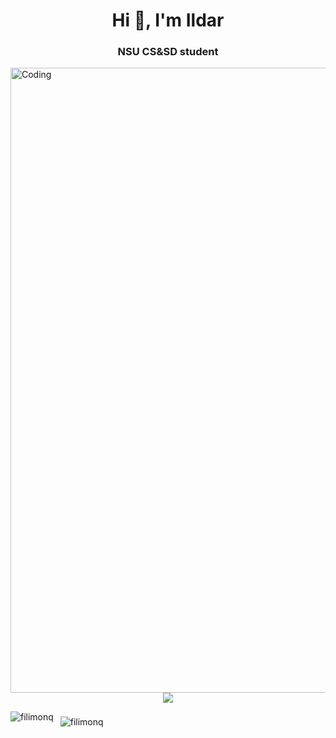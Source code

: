 <h1 align="center">Hi 👋, I'm Ildar</h1>
<h3 align="center">NSU CS&SD student</h3>
<img align="right" alt="Coding" width="1000" src="https://media1.tenor.com/m/OjVjDqcWaIoAAAAC/stray-coding.gif">

<p></p>

<p align="center"> 
    <img src="https://komarev.com/ghpvc/?username=filimonq&label=PROFILE+VIEWS&color=blueviolet&style=for-the-badge" />
</p>

<p style="margin-bottom: 20px;">
    <img align="left" src="https://github-readme-stats.vercel.app/api/top-langs?username=filimonq&show_icons=true&locale=en&layout=compact" alt="filimonq" />
</p>

<p>&nbsp;
    <img align="center" src="https://github-readme-stats.vercel.app/api?username=filimonq&show_icons=true&locale=en" alt="filimonq" />
</p>
